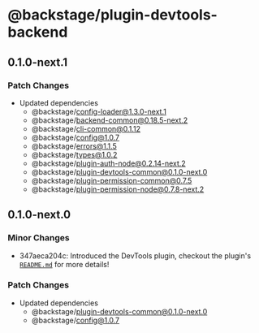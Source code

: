 # @backstage/plugin-devtools-backend

## 0.1.0-next.1

### Patch Changes

- Updated dependencies
  - @backstage/config-loader@1.3.0-next.1
  - @backstage/backend-common@0.18.5-next.2
  - @backstage/cli-common@0.1.12
  - @backstage/config@1.0.7
  - @backstage/errors@1.1.5
  - @backstage/types@1.0.2
  - @backstage/plugin-auth-node@0.2.14-next.2
  - @backstage/plugin-devtools-common@0.1.0-next.0
  - @backstage/plugin-permission-common@0.7.5
  - @backstage/plugin-permission-node@0.7.8-next.2

## 0.1.0-next.0

### Minor Changes

- 347aeca204c: Introduced the DevTools plugin, checkout the plugin's [`README.md`](https://github.com/backstage/backstage/tree/master/plugins/devtools) for more details!

### Patch Changes

- Updated dependencies
  - @backstage/plugin-devtools-common@0.1.0-next.0
  - @backstage/config@1.0.7

